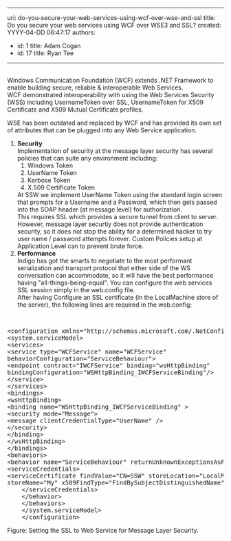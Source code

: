 

---
uri: do-you-secure-your-web-services-using-wcf-over-wse-and-ssl
title: Do you secure your web services using WCF over WSE3 and SSL?
created: YYYY-04-DD 06:47:17
authors:
  - id: 1
    title: Adam Cogan
  - id: 17
    title: Ryan Tee
---




<span class='intro'> 
  <br>
Windows Communication Foundation (WCF) extends .NET Framework to enable building secure, reliable &amp; interoperable Web Services.<br>
WCF demonstrated interoperability with using the Web Services Security (WSS) including UsernameToken over SSL, UsernameToken for X509 Certificate and X509 Mutual Certificate profiles. 
 </span>


  <p>WSE has been outdated and replaced by WCF and has provided its own set of attributes that can be plugged into any Web Service application. </p>
<ol>
    <li><b>Security</b> <br>
    Implementation of security at the message layer security has several policies that can suite any environment including&#58;
    <ol>
        <li>Windows Token </li>
        <li>UserName Token </li>
        <li>Kerbose Token </li>
        <li>X.509 Certificate Token </li>
    </ol>
    At SSW we implement UserName Token using the standard login screen that prompts for a Username and a Password, which then gets passed into the SOAP header (at message level) for authorization.<br>
    This requires SSL which provides a secure tunnel from client to server.<br>
    However, message layer securtiy does not provide authentication security, so it does not stop the ability for a determined hacker to try user name / password attempts forever. Custom Policies setup at Application Level can to prevent brute force. </li>
    <li><b>Performance</b> <br>
    Indigo has got the smarts to negotiate to the most performant serialization and transport protocol that either side of the WS conversation can accommodate, so it will have the best performance having &quot;all-things-being-equal&quot;. You can configure the web services SSL session simply in the web.config file.<br>
    After having Configure an SSL certificate (in the LocalMachine store of the server), the following lines are required in the web.config&#58; </li>
</ol>
<p>&#160;</p>
<pre class="brush&#58;c-sharp">&lt;configuration xmlns=&quot;http&#58;//schemas.microsoft.com/.NetConfiguration/v2.0&quot;&gt;
&lt;system.serviceModel&gt;
&lt;services&gt;
&lt;service type=&quot;WCFService&quot; name=&quot;WCFService&quot;
behaviorConfiguration=&quot;ServiceBehaviour&quot;&gt;
&lt;endpoint contract=&quot;IWCFService&quot; binding=&quot;wsHttpBinding&quot;
bindingConfiguration=&quot;WSHttpBinding_IWCFServiceBinding&quot;/&gt;
&lt;/service&gt;
&lt;/services&gt;
&lt;bindings&gt;
&lt;wsHttpBinding&gt;
&lt;binding name=&quot;WSHttpBinding_IWCFServiceBinding&quot; &gt;
&lt;security mode=&quot;Message&quot;&gt;
&lt;message clientCredentialType=&quot;UserName&quot; /&gt;
&lt;/security&gt;
&lt;/binding&gt;
&lt;/wsHttpBinding&gt;
&lt;/bindings&gt;
&lt;behaviors&gt;
&lt;behavior name=&quot;ServiceBehaviour&quot; returnUnknownExceptionsAsFaults=&quot;true&quot; &gt;
&lt;serviceCredentials&gt;
&lt;serviceCertificate findValue=&quot;CN=SSW&quot; storeLocation=&quot;LocalMachine&quot;             
storeName=&quot;My&quot; x509FindType=&quot;FindBySubjectDistinguishedName&quot;/&gt;
    &lt;/serviceCredentials&gt;
    &lt;/behavior&gt;
    &lt;/behaviors&gt;
    &lt;/system.serviceModel&gt;
    &lt;/configuration&gt;     </pre>
<span class="ms-rteCustom-FigureGood">Figure&#58; Setting the SSL to Web Service for Message Layer Security.</span>



